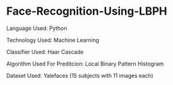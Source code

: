 # Face-Recognition-Using-LBPH

Language Used:
Python

Technology Used:
Machine Learning 

Classifier Used: 
Haar Cascade

Algorithm Used For Preditcion:
Local Binary Pattern Histogram

Dataset Used:
Yalefaces 
(15 subjects with 11 images each)

